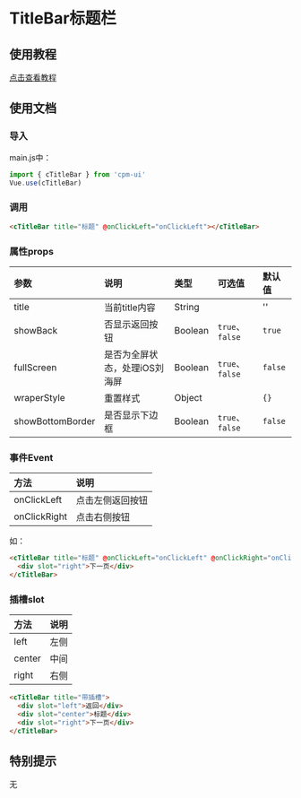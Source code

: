 # TitleBar标题栏

## 使用教程
[点击查看教程](https://cpm828.github.io/cpm-ui/demo/index.html#/titlebar)


## 使用文档
### 导入
main.js中：
```js
import { cTitleBar } from 'cpm-ui'
Vue.use(cTitleBar)
```

### 调用
```html
<cTitleBar title="标题" @onClickLeft="onClickLeft"></cTitleBar>
```

### 属性props
|参数|说明|类型|可选值|默认值|
|:---|:---|:---|:---|:---|
|title|当前title内容|String||''|
|showBack|否显示返回按钮|Boolean|`true`、`false`|`true`|
|fullScreen|是否为全屏状态，处理iOS刘海屏|Boolean|`true`、`false`|`false`|
|wraperStyle|重置样式|Object||`{}`|
|showBottomBorder|是否显示下边框|Boolean|`true`、`false`|`false`|


### 事件Event
|方法|说明|
|:---|:---|
|onClickLeft|点击左侧返回按钮|
|onClickRight|点击右侧按钮|

如：
```html
<cTitleBar title="标题" @onClickLeft="onClickLeft" @onClickRight="onClickRight">
  <div slot="right">下一页</div>
</cTitleBar>
```

### 插槽slot
|方法|说明|
|:---|:---|
|left|左侧|
|center|中间|
|right|右侧|

```html
<cTitleBar title="带插槽">
  <div slot="left">返回</div>
  <div slot="center">标题</div>
  <div slot="right">下一页</div>
</cTitleBar>
```



## 特别提示
无
